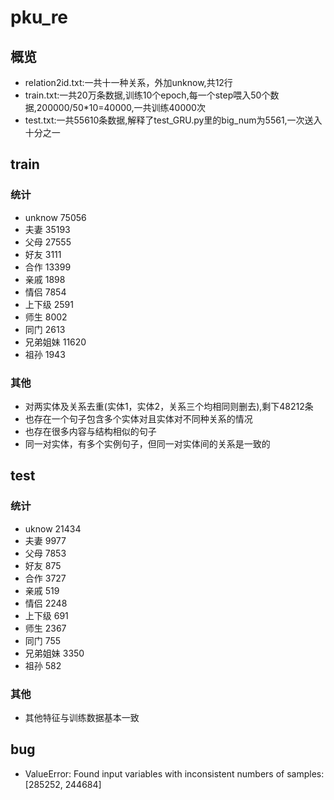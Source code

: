 # pku_re
## 概览
- relation2id.txt:一共十一种关系，外加unknow,共12行
- train.txt:一共20万条数据,训练10个epoch,每一个step喂入50个数据,200000/50*10=40000,一共训练40000次
- test.txt:一共55610条数据,解释了test_GRU.py里的big_num为5561,一次送入十分之一
## train
### 统计
- unknow 75056
- 夫妻 35193
- 父母 27555
- 好友 3111
- 合作 13399
- 亲戚 1898
- 情侣 7854
- 上下级 2591
- 师生 8002
- 同门 2613
- 兄弟姐妹 11620
- 祖孙 1943
### 其他
- 对两实体及关系去重(实体1，实体2，关系三个均相同则删去),剩下48212条
- 也存在一个句子包含多个实体对且实体对不同种关系的情况
- 也存在很多内容与结构相似的句子
- 同一对实体，有多个实例句子，但同一对实体间的关系是一致的
## test
### 统计
- uknow 21434
- 夫妻 9977
- 父母 7853
- 好友 875
- 合作 3727
- 亲戚 519
- 情侣 2248
- 上下级 691
- 师生 2367
- 同门 755
- 兄弟姐妹 3350
- 祖孙 582
### 其他
- 其他特征与训练数据基本一致
## bug
- ValueError: Found input variables with inconsistent numbers of samples: [285252, 244684]
